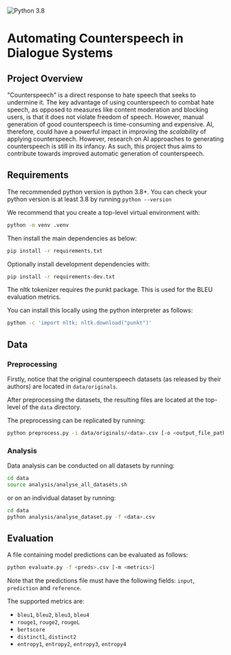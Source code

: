 ![Python 3.8](https://img.shields.io/badge/python-3.8-green.svg)
# Automating Counterspeech in Dialogue Systems

## Project Overview

"Counterspeech" is a direct response to hate speech that seeks to undermine it. The key advantage of using counterspeech to combat hate speech, as opposed to measures like content moderation and blocking users, is that it does not violate freedom of speech. However, manual generation of good counterspeech is time-consuming and expensive. AI, therefore, could have a powerful impact in improving the *scalability* of applying counterspeech. However, research on AI approaches to generating counterspeech is still in its infancy. As such, this project thus aims to contribute towards improved automatic generation of counterspeech.

## Requirements

The recommended python version is python 3.8+. You can check your python version is at least 3.8 by running `python --version`

We recommend that you create a top-level virtual environment with:

```bash
python -m venv .venv
```

Then install the main dependencies as below:

```bash
pip install -r requirements.txt
```

Optionally install development dependencies with:

```bash
pip install -r requirements-dev.txt
```

The nltk tokenizer requires the punkt package. This is used for the BLEU evaluation metrics.

You can install this locally using the python interpreter as follows:

```bash
python -c 'import nltk; nltk.download("punkt")'
```

## Data

### Preprocessing

Firstly, notice that the original counterspeech datasets (as released by their authors) are located in `data/originals`.

After preprocessing the datasets, the resulting files are located at the top-level of the `data` directory.

The preprocessing can be replicated by running:

```bash
python preprocess.py -i data/originals/<data>.csv [-o <output_file_path>]
```

### Analysis

Data analysis can be conducted on all datasets by running:

```bash
cd data
source analysis/analyse_all_datasets.sh
```

or on an individual dataset by running:

```bash
cd data
python analysis/analyse_dataset.py -f <data>.csv
```

## Evaluation

A file containing model predictions can be evaluated as follows:

```bash
python evaluate.py -f <preds>.csv [-m <metrics>]
```

Note that the predictions file must have the following fields: `input`, `prediction` and `reference`.

The supported metrics are:

* `bleu1`, `bleu2`, `bleu3`, `bleu4`
* `rouge1`, `rouge2`, `rougeL`
* `bertscore`
* `distinct1`, `distinct2`
* `entropy1`, `entropy2`, `entropy3`, `entropy4`
